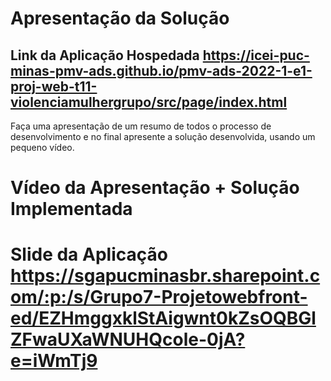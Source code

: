 # Apresentação da Solução


 ## Link da Aplicação Hospedada https://icei-puc-minas-pmv-ads.github.io/pmv-ads-2022-1-e1-proj-web-t11-violenciamulhergrupo/src/page/index.html


Faça uma apresentação de um resumo de todos o processo de desenvolvimento e no final apresente a solução desenvolvida, usando um pequeno vídeo.

# Vídeo da Apresentação + Solução Implementada



# Slide da Aplicação https://sgapucminasbr.sharepoint.com/:p:/s/Grupo7-Projetowebfront-ed/EZHmggxklStAigwnt0kZsOQBGlZFwaUXaWNUHQcole-0jA?e=iWmTj9

